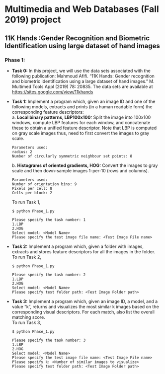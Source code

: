 # Multimedia and Web Databases (Fall 2019) project

## 11K Hands :Gender Recognition and Biometric Identification using large dataset of hand images

### Phase 1:

* **Task 0:** In this project, we will use the data sets associated with the following publication:
Mahmoud Afifi. “11K Hands: Gender recognition and biometric identification using a large dataset of hand
images.” M. Multimed Tools Appl (2019) 78: 20835.
The data sets are available at https://sites.google.com/view/11khands

* **Task 1:** 
Implement a program which, given an image ID and one of the following models, extracts and prints (in a human
readable form) the corresponding feature descriptors:<br />
    a\. **Local binary patterns, LBP100x100:** Split the image into 100x100 windows, compute LBP features for each window, and concatenate these to obtain a unified feature descriptor.
Note that LBP is computed on gray scale images thus, need to first convert the images to gray scale. 
    ```text
    Parameters used:
    radius: 2
    Number of circularly symmetric neighbour set points: 8
    ```
  b\. **Histograms of oriented gradients, HOG:** Convert the images to gray scale and then down-sample images 1-per-10 (rows and columns).
    ```text
    Parameters used:
    Number of orientation bins: 9
    Pixels per cell: 8
    Cells per block: 2
    ```
    To run Task 1,
    ```
    $ python Phase_1.py

    Please specify the task number: 1
    1.LBP
    2.HOG
    Select model: <Model Name>
    Please specify the test image file name: <Test Image File name>
    ```
* **Task 2:**
Implement a program which, given a folder with images, extracts and stores feature descriptors for all the images
in the folder.<br/>
To run Task 2,
    ```
    $ python Phase_1.py

    Please specify the task number: 2
    1.LBP
    2.HOG
    Select model: <Model Name>
    Please specify test folder path: <Test Image Folder path>
    ```

* **Task 3:**
Implement a program which, given an image ID, a model, and a value “k”, returns and visualizes the most
similar k images based on the corresponding visual descriptors. For each match, also list the overall matching score.<br/>
To run Task 3,
    ```
    $ python Phase_1.py

    Please specify the task number: 3
    1.LBP
    2.HOG
    Select model: <Model Name>
    Please specify the test image file name: <Test Image File name>
    Please specify k: <Number of similar images to visualize>
    Please specify test folder path: <Test Image Folder path>
    ```
